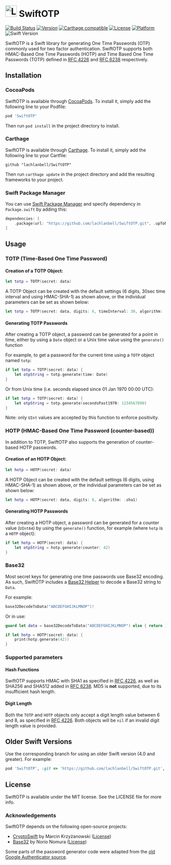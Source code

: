 # <img src="https://user-images.githubusercontent.com/19360256/34930442-5ed005d4-fa04-11e7-8aea-44179368fcde.png" alt="Logo" width="36" height="36"> SwiftOTP

[![Build Status](https://www.travis-ci.com/lachlanbell/SwiftOTP.svg?branch=master)](https://www.travis-ci.com/lachlanbell/SwiftOTP)
[![Version](https://img.shields.io/cocoapods/v/SwiftOTP.svg?style=flat)](http://cocoapods.org/pods/SwiftOTP)
[![Carthage compatible](https://img.shields.io/badge/Carthage-compatible-4BC51D.svg?style=flat)](https://github.com/Carthage/Carthage)
[![License](https://img.shields.io/cocoapods/l/SwiftOTP.svg?style=flat)](http://cocoapods.org/pods/SwiftOTP)
[![Platform](https://img.shields.io/badge/platform-ios%20%7C%20macos%20%7C%20watchos%20%7C%20tvos%20%7C%20linux-lightgrey)](http://cocoapods.org/pods/SwiftOTP)
![Swift Version](https://img.shields.io/badge/Swift-5.0-orange.svg)

SwiftOTP is a Swift library for generating One Time Passwords (OTP) commonly used for two factor authentication. SwiftOTP supports both HMAC-Based One Time Passwords (HOTP) and Time Based One Time Passwords (TOTP) defined in [RFC 4226](https://tools.ietf.org/html/rfc4226) and [RFC 6238](https://tools.ietf.org/html/rfc6238) respectively.
## Installation
### CocoaPods
SwiftOTP is available through [CocoaPods](http://cocoapods.org). To install it, simply add the following line to your Podfile:

```ruby
pod 'SwiftOTP'
```
Then run `pod install` in the project directory to install.

### Carthage
SwiftOTP is available through [Carthage](https://github.com/Carthage/Carthage). To install it, simply add the following line to your Cartfile:

```
github "lachlanbell/SwiftOTP"
```
Then run `carthage update` in the project directory and add the resulting frameworks to your project.

### Swift Package Manager
You can use [Swift Package Manager](https://swift.org/package-manager/) and specify dependency in `Package.swift` by adding this:

```swift
dependencies: [
    .package(url: "https://github.com/lachlanbell/SwiftOTP.git", .upToNextMinor(from: "3.0.0"))
]
```

## Usage
### TOTP (Time-Based One Time Password)

#### Creation of a TOTP Object:
```swift
let totp = TOTP(secret: data)
```
A TOTP Object can be created with the default settings (6 digits, 30sec time interval and using HMAC-SHA-1) as shown above, or the individual parameters can be set as shown below:
```swift
let totp = TOTP(secret: data, digits: 6, timeInterval: 30, algorithm: .sha1)
```
#### Generating TOTP Passwords
After creating a TOTP object, a password can be generated for a point in time, either by using a `Date` object or a Unix time value using the `generate()` function

For example, to get a password for the current time using a `TOTP` object named `totp`:

```swift
if let totp = TOTP(secret: data) {
    let otpString = totp.generate(time: Date)
}
```


Or from Unix time (i.e. seconds elapsed since 01 Jan 1970 00:00 UTC):
```swift
if let totp = TOTP(secret: data) {
    let otpString = totp.generate(secondsPast1970: 1234567890)
}
```
Note: only `UInt` values are accepted by this function to enforce positivity.

### HOTP (HMAC-Based One Time Password (counter-based))

In addition to TOTP, SwiftOTP also supports the generation of counter-based HOTP passwords.
#### Creation of an HOTP Object:
```swift
let hotp = HOTP(secret: data)
```
A HOTP Object can be created with the default settings (6 digits, using HMAC-SHA-1) as shown above, or the individual parameters can be set as shown below:
```swift
let hotp = HOTP(secret: data, digits: 6, algorithm: .sha1)
```
#### Generating HOTP Passwords
After creating a HOTP object, a password can be generated for a counter value (`UInt64`) by using the `generate()` function, for example (where `hotp` is a `HOTP` object):
```swift
if let hotp = HOTP(secret: data) {
    let otpString = hotp.generate(counter: 42)
}
```

### Base32
Most secret keys for generating one time passwords use Base32 encoding. As such, SwiftOTP includes a [Base32 Helper](https://github.com/norio-nomura/Base32) to decode a Base32 string to `Data`.

For example:
```swift
base32DecodeToData("ABCDEFGHIJKLMNOP")!
```

Or in use:
```swift
guard let data = base32DecodeToData("ABCDEFGHIJKLMNOP") else { return }

if let hotp = HOTP(secret: data) {
    print(hotp.generate(42))
}
```

### Supported parameters
#### Hash Functions
SwiftOTP supports HMAC with SHA1 as specified in [RFC 4226](https://tools.ietf.org/html/rfc4226), as well as SHA256 and SHA512 added in [RFC 6238](https://tools.ietf.org/html/rfc6238). MD5 is **not** supported, due to its insufficient hash length.

#### Digit Length
Both the `TOTP` and `HOTP` objects only accept a digit length value between 6 and 8, as specified in [RFC 4226](https://tools.ietf.org/html/rfc4226). Both objects will be `nil` if an invalid digit length value is provided.

## Older Swift Versions
Use the corresponding branch for using an older Swift version (4.0 and greater). For example:
```ruby
pod 'SwiftOTP', :git => 'https://github.com/lachlanbell/SwiftOTP.git', :branch => 'swift-4.0'
```

## License
SwiftOTP is available under the MIT license. See the LICENSE file for more info.

### Acknowledgements
SwiftOTP depends on the following open-source projects:

* [CryptoSwift](https://github.com/krzyzanowskim/CryptoSwift) by Marcin Krzyżanowski ([License](https://github.com/krzyzanowskim/CryptoSwift/tree/master/LICENSE))
* [Base32](https://github.com/norio-nomura/Base32) by Norio Nomura ([License](https://github.com/norio-nomura/Base32/blob/master/LICENSE))

Some parts of the password generator code were adapted from the [old Google Authenticator source](https://github.com/google/google-authenticator).
